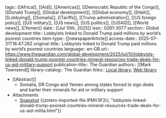 tags:: [[Africa]], [[Aid]], [[Americas]], [[Democratic Republic of the Congo]], [[Donald Trump]], [[Global development]], [[Global economy]], [[Haiti]], [[Lobbying]], [[Somalia]], [[Tariffs]], [[Trump administration]], [[US foreign policy]], [[US military]], [[US news]], [[US politics]], [[USAID]], [[World news]], [[Yemen]]
date:: [[Jul 10th, 2025]]
issn:: 0261-3077
section:: Global development
title:: Lobbyists linked to Donald Trump paid millions by world’s poorest countries
item-type:: [[newspaperArticle]]
access-date:: 2025-07-31T16:47:28Z
original-title:: Lobbyists linked to Donald Trump paid millions by world’s poorest countries
language:: en-GB
url:: https://www.theguardian.com/global-development/2025/jul/10/lobbyists-linked-donald-trump-poorest-countries-mineral-resources-trade-deals-for-us-aid-military-support
publication-title:: The Guardian
authors:: [[Mark Townsend]]
library-catalog:: The Guardian
links:: [Local library](zotero://select/library/items/YHCYWDVP), [Web library](https://www.zotero.org/users/46463/items/YHCYWDVP)

- [[Abstract]]
	- Somalia, DR Congo and Yemen among states forced to sign deals and barter their minerals for aid or military support
- Attachments
	- [Snapshot](https://www.theguardian.com/global-development/2025/jul/10/lobbyists-linked-donald-trump-poorest-countries-mineral-resources-trade-deals-for-us-aid-military-support) {{zotero-imported-file IPMV3F2U, "lobbyists-linked-donald-trump-poorest-countries-mineral-resources-trade-deals-for-us-aid-milita.html"}}